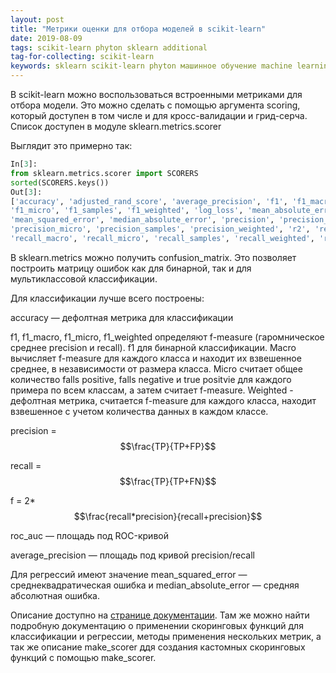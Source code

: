 ```yaml
---
layout: post
title: "Метрики оценки для отбора моделей в scikit-learn"
date: 2019-08-09
tags: scikit-learn phyton sklearn additional
tag-for-collecting: scikit-learn
keywords: sklearn scikit-learn phyton машинное обучение machine learning data science
---
```


В scikit-learn можно воспользоваться встроенными метриками для отбора модели. Это можно сделать с помощью аргумента scoring, который доступен в том числе и для кросс-валидации и грид-серча. Список доступен в модуле sklearn.metrics.scorer

Выглядит это примерно так:

````python
In[3]:
from sklearn.metrics.scorer import SCORERS
sorted(SCORERS.keys())
Out[3]:
['accuracy', 'adjusted_rand_score', 'average_precision', 'f1', 'f1_macro',
'f1_micro', 'f1_samples', 'f1_weighted', 'log_loss', 'mean_absolute_error',
'mean_squared_error', 'median_absolute_error', 'precision', 'precision_macro',
'precision_micro', 'precision_samples', 'precision_weighted', 'r2', 'recall',
'recall_macro', 'recall_micro', 'recall_samples', 'recall_weighted', 'roc_auc']
````

В sklearn.metrics можно получить confusion_matrix. Это позволяет построить матрицу ошибок как для бинарной, так и для мультиклассовой классификации.

Для классификации лучше всего построены:

accuracy — дефолтная метрика для классификации

f1, f1_macro, f1_micro, f1_weighted определяют f-measure (гаромническое среднее precision и recall). f1 для бинарной классификации. Macro вычисляет f-measure для каждого класса и находит их взвешенное среднее, в независимости от размера класса. Micro считает общее количество falls positive, falls negative и true positvie для каждого примера по всем классам, а затем считает f-measure. Weighted - дефолтная метрика, считается f-measure для каждого класса, находит взвешенное с учетом количества данных в каждом классе.

precision = $$\frac{TP}{TP+FP}$$

recall =  $$\frac{TP}{TP+FN}$$

f = 2*$$\frac{recall*precision}{recall+precision}$$

roc_auc — площадь под ROC-кривой

average_precision — площадь под кривой precision/recall

Для регрессий имеют значение mean_squared_error — среднеквадратическая ошибка и median_absolute_error — средняя абсолютная ошибка.

Описание доступно на [странице документации](https://scikit-learn.org/stable/modules/model_evaluation.html#the-scoring-parameter-defining-model-evaluation-rules). Там же можно найти подробную документацию о применении скоринговых функций для классификации и регрессии, методы применения нескольких метрик, а так же описание make_scorer ддя создания кастомных скоринговых функций с помощью make_scorer.
